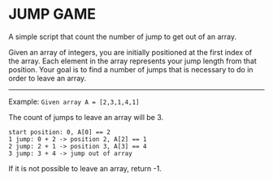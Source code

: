 # JUMP GAME

A simple script that count the number of jump to get out of an array.



Given an array of integers, you are initially positioned at the first index of the array.
Each element in the array represents your jump length from that position.
Your goal is to find a number of jumps that is necessary to do in order to leave an array.

-------

Example:
`Given array A = [2,3,1,4,1]`
 
The count of jumps to leave an array will be 3.
 
`start position: 0, A[0] == 2` <br>
`1 jump: 0 + 2 -> position 2, A[2] == 1` <br>
`2 jump: 2 + 1 -> position 3, A[3] == 4` <br>
`3 jump: 3 + 4 -> jump out of array` <br>
 
If it is not possible to leave an array, return -1.
 